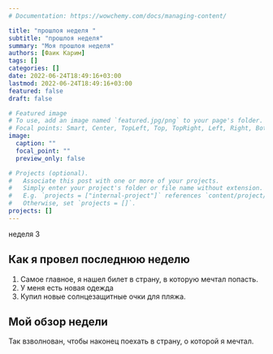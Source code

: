 ```yaml
---
# Documentation: https://wowchemy.com/docs/managing-content/

title: "прошлоя неделя "
subtitle: "прошлоя неделя"
summary: "Моя прошлоя неделя"
authors: [Фаик Карим]
tags: []
categories: []
date: 2022-06-24T18:49:16+03:00
lastmod: 2022-06-24T18:49:16+03:00
featured: false
draft: false

# Featured image
# To use, add an image named `featured.jpg/png` to your page's folder.
# Focal points: Smart, Center, TopLeft, Top, TopRight, Left, Right, BottomLeft, Bottom, BottomRight.
image:
  caption: ""
  focal_point: ""
  preview_only: false

# Projects (optional).
#   Associate this post with one or more of your projects.
#   Simply enter your project's folder or file name without extension.
#   E.g. `projects = ["internal-project"]` references `content/project/deep-learning/index.md`.
#   Otherwise, set `projects = []`.
projects: []
---
```

неделя 3

## Как я провел последнюю неделю

1. Самое главное, я нашел билет в страну, в которую мечтал попасть.
2. У меня есть новая одежда
3. Купил новые солнцезащитные очки для пляжа.

## Мой обзор недели

Так взволнован, чтобы наконец поехать в страну, о которой я мечтал.
